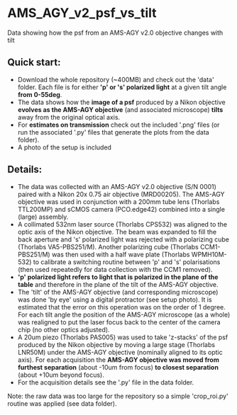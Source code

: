 # AMS_AGY_v2_psf_vs_tilt
Data showing how the psf from an AMS-AGY v2.0 objective changes with tilt
## Quick start:
- Download the whole repository (~400MB) and check out the 'data' folder. Each file is for either **'p' or 's' polarized light** at a given tilt angle **from 0-55deg**.
- The data shows how the **image of a psf** produced by a Nikon objective **evolves as the AMS-AGY objective** (and associated microscope) **tilts** away from the original optical axis.
- For **estimates on transmission** check out the included '.png' files (or run the associated '.py' files that generate the plots from the data folder).
- A photo of the setup is included
## Details:
- The data was collected with an AMS-AGY v2.0 objective (S/N 0001) paired with a Nikon 20x 0.75 air objective (MRD00205). The AMS-AGY objective was used in conjunction with a 200mm tube lens (Thorlabs TTL200MP) and sCMOS camera (PCO.edge42) combined into a single (large) assembly.
- A collimated 532nm laser source (Thorlabs CPS532) was aligned to the optic axis of the Nikon objective. The beam was expanded to fill the back aperture and 's' polarized light was rejected with a polarizing cube (Thorlabs VA5-PBS251/M). Another polarizing cube (Thorlabs CCM1-PBS251/M) was then used with a half wave plate (Thorlabs WPMH10M-532) to calibrate a switching routine between 'p' and 's' polarisations (then used repeatedly for data collection with the CCM1 removed).
- **'p' polarized light refers to light that is polarized in the plane of the table** and therefore in the plane of the tilt of the AMS-AGY objective.
- The 'tilt' of the AMS-AGY objective (and corresponding microscope) was done 'by eye' using a digital protractor (see setup photo). It is estimated that the error on this operation was on the order of 1 degree. For each tilt angle the position of the AMS-AGY microscope (as a whole) was realigned to put the laser focus back to the center of the camera chip (no other optics adjusted).
- A 20um piezo (Thorlabs PAS005) was used to take 'z-stacks' of the psf produced by the Nikon objective by moving a large stage (Thorlabs LNR50M) under the AMS-AGY objective (nominally aligned to its optic axis). For each acquisition the **AMS-AGY objective was moved from furthest separation** (about -10um from focus) **to closest separation** (about +10um beyond focus).
- For the acquisition details see the '.py' file in the data folder.

Note: the raw data was too large for the repository so a simple 'crop_roi.py' routine was applied (see data folder).
